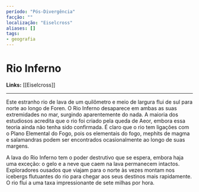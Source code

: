 ```yaml
---
período: "Pós-Divergência"
facção: ""
localização: "Eiselcross"
aliases: []
tags:
- geografia
---
```


# **Rio Inferno**

**Links:** [[Eiselcross]]

---
Este estranho rio de lava de um quilômetro e meio de largura flui de sul para norte ao longo de Foren. O Rio Inferno desaparece em ambas as suas extremidades no mar, surgindo aparentemente do nada. A maioria dos estudiosos acredita que o rio foi criado pela queda de Aeor, embora essa teoria ainda não tenha sido confirmada. É claro que o rio tem ligações com o Plano Elemental do Fogo, pois os elementais do fogo, mephits de magma e salamandras podem ser encontrados ocasionalmente ao longo de suas margens.

A lava do Rio Inferno tem o poder destrutivo que se espera, embora haja uma exceção: o gelo e a neve que caem na lava permanecem intactos. Exploradores ousados que viajam para o norte às vezes montam nos icebergs flutuantes do rio para chegar aos seus destinos mais rapidamente. O rio flui a uma taxa impressionante de sete milhas por hora.